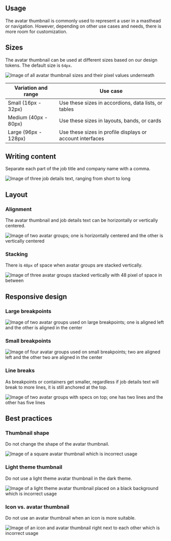 ## Usage

The avatar thumbnail is commonly used to represent a user in a masthead or 
navigation. However, depending on other use cases and needs, there is more 
room for customization.


## Sizes

The avatar thumbnail can be used at different sizes based on our design tokens. The default size is <code>64px</code>.

<uxdot-example width-adjustment="823px">
  <img src="../avatar-usage-sizes.png" alt="Image of all avatar thumbnail sizes and their pixel values underneath">
</uxdot-example>

<rh-table>
  <table>
    <thead>
      <tr>
        <th scope="col" data-label="Variation and range">Variation and range</th>
        <th scope="col" data-label="Use case">Use case</th>
      </tr>
    </thead>
    <tbody>
      <tr>
        <td data-label="Variation and range">Small (16px - 32px)</td>
        <td data-label="Use case">Use these sizes in accordions, data lists, or tables</td>
      </tr>
      <tr>
        <td data-label="Variation and range">Medium (40px - 80px)</td>
        <td data-label="Use case">Use these sizes in layouts, bands, or cards</td>
      </tr>
      <tr>
        <td data-label="Variation and range">Large (96px - 128px)</td>
        <td data-label="Use case">Use these sizes in profile displays or account interfaces</td>
      </tr>
    </tbody>
  </table>
</rh-table>

## Writing content
  
Separate each part of the job title and company name with a comma.

<uxdot-example width-adjustment="611px">
  <img src="../avatar-writing-content.png" alt="Image of three job details text, ranging from short to long"> 
</uxdot-example>

## Layout

### Alignment

The avatar thumbnail and job details text can be horizontally or vertically 
centered.

<uxdot-example width-adjustment="625px">
  <img src="../avatar-usage-alignment.png" alt="Image of two avatar groups; one is horizontally centered and the other is vertically centered">
</uxdot-example>


### Stacking

There is `48px` of space when avatar groups are stacked vertically.

<uxdot-example width-adjustment="385px">
  <img src="../avatar-usage-stacking.png" alt="Image of three avatar groups stacked vertically with 48 pixel of space in between">
</uxdot-example>

## Responsive design

### Large breakpoints

<uxdot-example variant="full" no-border alignment="left" width-adjustment="1000px">
  <img src="../avatar-breakpoints-large.png" alt="Image of two avatar groups used on large breakpoints; one is aligned left and the other is aligned in the center">
</uxdot-example>

### Small breakpoints

<uxdot-example variant="full" no-border alignment="left" width-adjustment="576px">
  <img src="../avatar-breakpoints-small.png" alt="Image of four avatar groups used on small breakpoints; two are aligned left and the other two are aligned in the center">
</uxdot-example>

### Line breaks

As breakpoints or containers get smaller, regardless if job details text will 
break to more lines, it is still anchored at the top.

<uxdot-example width-adjustment="498px">
  <img src="../avatar-line-breaks.png" alt="Image of two avatar groups with specs on top; one has two lines and the other has five lines">
</uxdot-example>

## Best practices

### Thumbnail shape

Do not change the shape of the avatar thumbnail.

<uxdot-example danger width-adjustment="293px">
  <img src="../avatar-best-practice-1.png" alt="Image of a square avatar thumbnail which is incorrect usage">
</uxdot-example>

### Light theme thumbnail

Do not use a light theme avatar thumbnail in the dark theme.

<uxdot-example danger width-adjustment="270px">
  <img src="../avatar-best-practice-2.png" alt="Image of a light theme avatar thumbnail placed on a black background which is incorrect usage">
</uxdot-example>

### Icon vs. avatar thumbnail

Do not use an avatar thumbnail when an icon is more suitable.

<uxdot-example danger width-adjustment="136px">
  <img src="../avatar-best-practice-3.png" alt="Image of an icon and avatar thumbnail right next to each other which is incorrect usage">
</uxdot-example>


